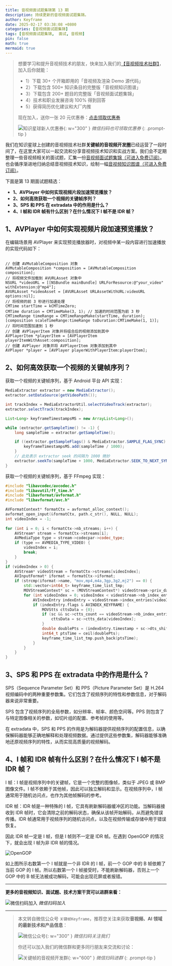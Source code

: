 ```yaml
---
title: 音视频面试题集锦第 13 期
description: 持续更新的音视频面试题集锦。
author: Keyframe
date: 2025-02-17 03:38:08 +0800
categories: [音视频面试题集锦]
tags: [音视频面试题集锦,  面试, 音视频]
pin: false
math: true
mermaid: true
---
```


>想要学习和提升音视频技术的朋友，快来加入我们的<a href="https://t.zsxq.com/jRprT" target="_blank" rel="noopener noreferrer">【音视频技术社群】</a>，加入后你就能：
>
>- 1）下载 30+ 个开箱即用的「音视频及渲染 Demo 源代码」
>- 2）下载包含 500+ 知识条目的完整版「音视频知识图谱」
>- 3）下载包含 200+ 题目的完整版「音视频面试题集锦」
>- 4）技术和职业发展咨询 100% 得到回答
>- 5）获得简历优化建议和大厂内推
>  
>现在加入，送你一张 20 元优惠券：<a href="https://t.zsxq.com/jRprT" target="_blank" rel="noopener noreferrer">点击领取优惠券</a>
>
>![知识星球新人优惠券](assets/img/keyframe-zsxq-coupon.png){: w="300" }
>_微信扫码也可领取优惠券_
{: .prompt-tip }

我们在知识星球上创建的音视频技术社群**关键帧的音视频开发圈**已经运营了一段时间了，在这里大家可以一起交流和分享音视频技术知识和实战方案。我们会不定期整理一些音视频相关的面试题，汇集一份[音视频面试题集锦（可进入免费订阅）](https://mp.weixin.qq.com/mp/appmsgalbum?__biz=MjM5MTkxOTQyMQ==&action=getalbum&album_id=2380776196751425539#wechat_redirect)。也会循序渐进地归纳总结音视频技术知识，绘制一幅[音视频知识图谱（可进入免费订阅）](https://mp.weixin.qq.com/mp/appmsgalbum?__biz=MjM5MTkxOTQyMQ==&action=getalbum&album_id=2349658423078092802#wechat_redirect)。


下面是第 13 期面试题精选：


- **1、AVPlayer 中如何实现视频片段加速预览播放？**
- **2、如何高效获取一个视频的关键帧序列？**
- **3、SPS 和 PPS 在 extradata 中的作用是什么？**
- **4、I 帧和 IDR 帧有什么区别？在什么情况下 I 帧不是 IDR 帧？**


## 1、AVPlayer 中如何实现视频片段加速预览播放？

在编辑场景用 AVPlayer 来实现预览播放器时，对视频中某一段内容进行加速播放的实现代码如下：

```objc

// 创建 AVMutableComposition 对象
AVMutableComposition *composition = [AVMutableComposition composition];
// 将视频文件加载到 AVURLAsset 对象中
NSURL *videoURL = [[NSBundle mainBundle] URLForResource:@"your_video" withExtension:@"mp4"];
AVURLAsset *videoAsset = [AVURLAsset URLAssetWithURL:videoURL options:nil];
// 将视频的前 3 秒进行加速处理
CMTime startTime = kCMTimeZero;
CMTime duration = CMTimeMake(3, 1); // 加速的时间范围为前 3 秒
CMTimeRange timeRange = CMTimeRangeMake(startTime, duration);
[composition scaleTimeRange:timeRange toDuration:CMTimeMake(1, 1)]; 
// 将时间范围加速到 1 秒
// 创建 AVPlayerItem 对象并将组合后的视频添加到其中
AVPlayerItem *playerItem = [AVPlayerItem playerItemWithAsset:composition];
// 创建 AVPlayer 对象并将 AVPlayerItem 对象添加到其中
AVPlayer *player = [AVPlayer playerWithPlayerItem:playerItem];
```


## 2、如何高效获取一个视频的关键帧序列？ 

获取一个视频的关键帧序列，基于 Android 平台 API 实现：

```java
MediaExtractor extractor = new MediaExtractor();
extractor.setDataSource(getVideoPath());

int trackIndex = MediaExtractorUtil.selectVideoTrack(extractor);
extractor.selectTrack(trackIndex);

List<Long> keyframeTimestampsMS = new ArrayList<Long>();

while (extractor.getSampleTime() != -1) {
    long sampleTime = extractor.getSampleTime();

    if ((extractor.getSampleFlags() & MediaExtractor.SAMPLE_FLAG_SYNC) > 0) {
        keyframeTimestampsMS.add(sampleTime / 1000);
    }
    // 此处表示 extractor seek 的间隔为 1000 微妙
    extractor.seekTo(sampleTime + 1000, MediaExtractor.SEEK_TO_NEXT_SYNC);
}
```

获取一个视频的关键帧序列，基于 FFmpeg 实现：


```C++
#include "libavcodec/avcodec.h"  
#include "libavutil/ff_time.h"  
#include "libavformat/avformat.h"  
#include "libavformat/avc.h"

AVFormatContext* formatCtx = avformat_alloc_context();  
avformat_open_input(&formatCtx, path.c_str(), NULL, NULL);  
int videoIndex = -1;  
  
for (int i = 0; i < formatCtx->nb_streams; i++) {  
    AVStream* stream = formatCtx->streams[i];  
    AVMediaType type = stream->codecpar->codec_type;  
    if (type == AVMEDIA_TYPE_VIDEO) {  
        videoIndex = i;  
        break;  
    }
}  
if (videoIndex > 0) {
    AVStream* videoStream = formatCtx->streams[videoIndex];  
    AVInputFormat* iformat = formatCtx->iformat;  
    if (strcmp(iformat->name, "mov,mp4,m4a,3gp,3g2,mj2") == 0) {  
        std::vector<int64_t> keyframe_time_list_tmp;  
        MOVStreamContext* sc = (MOVStreamContext*) videoStream->priv_data;  
        for (int videoIndex = 0; videoIndex < videoStream->nb_index_entries; videoIndex++) {  
            AVIndexEntry indexEntry = videoStream->index_entries[videoIndex];  
            if (indexEntry.flags & AVINDEX_KEYFRAME) {  
                MOVStts cttsData = {0};  
                if (sc && sc->ctts_count == videoStream->nb_index_entries) {  
                    cttsData = sc->ctts_data[videoIndex];  
                } 
                double doublePts = (indexEntry.timestamp + sc->dts_shift + cttsData.duration) * av_q2d(videoStream->time_base) * 1000.0;  
                int64_t ptsTime = ceil(doublePts);  
                keyframe_time_list_tmp.push_back(ptsTime);  
            }    
        }  
    }
}
```


## 3、SPS 和 PPS 在 extradata 中的作用是什么？

SPS（Sequence Parameter Set）和 PPS（Picture Parameter Set）是 H.264 视频编码中的两种重要参数集。它们包含了视频序列的特性和参数信息，对于解码器来说非常重要。

SPS 包含了视频序列的全局参数，如分辨率、帧率、颜色空间等。PPS 则包含了与特定图像相关的参数，如切片组的配置、参考帧的使用等。

在 extradata 中，SPS 和 PPS 的作用是为解码器提供视频序列的配置信息，以确保解码器能够正确地解释和处理视频数据。通过提供这些参数集，解码器能够准确地还原视频序列的特性，从而实现高质量的视频解码。

  

## 4、I 帧和 IDR 帧有什么区别？在什么情况下 I 帧不是 IDR 帧？

I 帧：I 帧是视频序列中的关键帧，它是一个完整的图像帧，类似于 JPEG 或 BMP 图像文件。I 帧不依赖于其他帧，因此可以独立解码和显示。在视频序列中，I 帧通常用于随机访问点，也作为其他帧解码的参考。

IDR 帧：IDR 帧是一种特殊的 I 帧，它具有刷新解码器缓冲区的功能。当解码器接收到 IDR 帧时，它会清除之前的解码状态，确保从该帧开始解码，从而避免错误传播。IDR 帧通常用于视频序列的随机访问点，以及在视频传输或存储中用于错误恢复。

因此 IDR 帧一定是 I 帧，但是 I 帧则不一定是 IDR 帧。在遇到 OpenGOP 的情况下，就会出现 I 帧为非 IDR 帧的情况。

![OpenGOP](assets/resource/av-interview-qa/opengop.webp)

如上图所示右数第一个 I 帧就是一个非 IDR 的 I 帧，前一个 GOP 中的 B 帧依赖了当前 GOP 的 I 帧。所以右数第一个 I 帧接受时，不能刷新解码器，否则上一个 GOP 中的 B 帧无法被成功解码，可能会出现花屏或者报错。





---

**更多的音视频知识、面试题、技术方案干货可以进群来看：**

![微信扫码加入](assets/img/keyframe-zsxq.png)
_微信扫码加入_






---

> 本文转自微信公众号 `关键帧Keyframe`，推荐您关注来获取**音视频、AI 领域的最新技术和产品信息**：
>
>![微信公众号](assets/img/keyframe-mp.jpg){: w="300" }
>_微信扫码关注我们_
>
>你还可以加入我们的微信群和更多同行朋友来交流和讨论：
>
>![关键帧的音视频开发群](assets/img/av-wechat-group.jpg){: w="600" }
>_微信扫码进群_
{: .prompt-tip }

